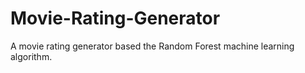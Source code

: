 # Movie-Rating-Generator
A movie rating generator based the Random Forest machine learning algorithm.
